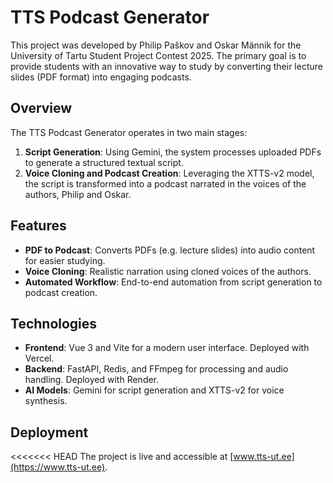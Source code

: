 # TTS Podcast Generator

This project was developed by Philip Paškov and Oskar Männik for the University of Tartu Student Project Contest 2025. The primary goal is to provide students with an innovative way to study by converting their lecture slides (PDF format) into engaging podcasts.

## Overview
The TTS Podcast Generator operates in two main stages:
1. **Script Generation**: Using Gemini, the system processes uploaded PDFs to generate a structured textual script.
2. **Voice Cloning and Podcast Creation**: Leveraging the XTTS-v2 model, the script is transformed into a podcast narrated in the voices of the authors, Philip and Oskar.

## Features
- **PDF to Podcast**: Converts PDFs (e.g. lecture slides) into audio content for easier studying.
- **Voice Cloning**: Realistic narration using cloned voices of the authors.
- **Automated Workflow**: End-to-end automation from script generation to podcast creation.

## Technologies
- **Frontend**: Vue 3 and Vite for a modern user interface. Deployed with Vercel.
- **Backend**: FastAPI, Redis, and FFmpeg for processing and audio handling. Deployed with Render.
- **AI Models**: Gemini for script generation and XTTS-v2 for voice synthesis.

## Deployment
<<<<<<< HEAD
The project is live and accessible at [www.tts-ut.ee](https://www.tts-ut.ee).
